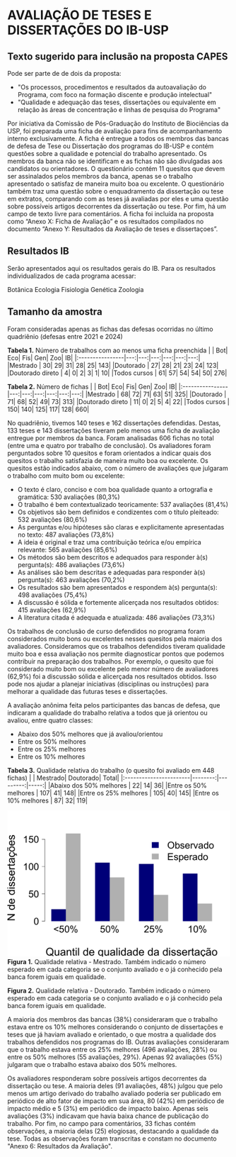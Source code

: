 # AVALIAÇÃO DE TESES E DISSERTAÇÕES DO IB-USP 

## Texto sugerido para inclusão na proposta CAPES

Pode ser parte de de dois da proposta: 
- "Os processos, procedimentos e resultados da autoavaliação do Programa, com foco na formação discente e produção intelectual"
- "Qualidade e adequação das teses, dissertações ou equivalente em relação às áreas de concentração e linhas de pesquisa do Programa"

Por iniciativa da Comissão de Pós-Graduação do Instituto de Biociências da USP, foi preparada uma ficha de avaliação para fins de acompanhamento interno exclusivamente. A ficha é entregue a todos os membros das bancas de defesa de Tese ou Dissertação dos programas do IB-USP e contém questões sobre a qualidade e potencial do trabalho apresentado. Os membros da banca não se identificam e as fichas não são divulgadas aos candidatos ou orientadores. O questionário contém 11 quesitos que devem ser assinalados pelos membros da banca, apenas se o trabalho apresentado o satisfaz de maneira muito boa ou excelente. O questionário também traz uma questão sobre o enquadramento da dissertação ou tese em extratos, comparando com as teses já avaliadas por eles e uma questão sobre possíveis artigos decorrentes da dissertação ou tese. Por fim, há um campo de texto livre para comentários. A ficha foi incluída na proposta como “Anexo X: Ficha de Avaliação” e os resultados compilados no documento “Anexo Y: Resultados da Avaliação de teses e dissertaçoes”.

## Resultados IB 

Serão apresentados aqui os resultados gerais do IB. Para os resultados individualizados de cada programa acessar:

Botânica
Ecologia
Fisiologia
Genética
Zoologia 

## Tamanho da amostra

Foram consideradas apenas as fichas das defesas ocorridas no último quadriênio (defesas entre 2021 e 2024)

**Tabela 1.** Número de trabalhos com ao menos uma ficha preenchida 
|                 | Bot| Eco| Fis| Gen| Zoo|  IB|
|:----------------|---:|---:|---:|---:|---:|---:|
|Mestrado         |  30|  29|  31|  28|  25| 143|
|Doutorado        |  27|  28|  21|  23|  24| 123|
|Doutorado direto |   4|   0|   2|   3|   1|  10|
|Todos cursos     |  61|  57|  54|  54|  50| 276|

**Tabela 2.** Número de fichas 
|                 | Bot| Eco| Fis| Gen| Zoo|  IB|
|:----------------|---:|---:|---:|---:|---:|---:|
|Mestrado         |  68|  72|  71|  63|  51| 325|
|Doutorado        |  71|  68|  52|  49|  73| 313|
|Doutorado direto |  11|   0|   2|   5|   4|  22|
|Todos cursos     | 150| 140| 125| 117| 128| 660|

 
No quadriênio, tivemos 140 teses e 162 dissertações defendidas. Destas, 133 teses e 143 dissertações tiveram pelo menos uma ficha de avaliação entregue por membros da banca. Foram analisadas 606 fichas no total (entre uma e quatro por trabalho de conclusão). Os avaliadores foram perguntados sobre 10 quesitos e foram orientados a indicar quais dos quesitos o trabalho satisfazia de maneira muito boa ou excelente. Os quesitos estão indicados abaixo, com o número de avaliações que julgaram o trabalho com muito bom ou excelente:
 
- O texto é claro, conciso e com boa qualidade quanto a ortografia e gramática: 530 avaliações (80,3%)
- O trabalho é bem contextualizado teoricamente: 537 avaliações (81,4%)
- Os objetivos são bem definidos e condizentes com o título pleiteado: 532 avaliações (80,6%)
- As perguntas e/ou hipóteses são claras e explicitamente apresentadas no texto: 487 avaliações (73,8%)
- A ideia é original e traz uma contribuição teórica e/ou empírica relevante: 565 avaliações (85,6%)
- Os métodos são bem descritos e adequados para responder à(s) pergunta(s): 486 avaliações (73,6%)
- As análises são bem descritas e adequadas para responder à(s) pergunta(s): 463 avaliações (70,2%)
- Os resultados são bem apresentados e respondem à(s) pergunta(s): 498 avaliações (75,4%)
- A discussão é sólida e fortemente alicerçada nos resultados obtidos: 415 avaliações (62,9%)
 - A literatura citada é adequada e atualizada: 486 avaliações (73,3%)

Os trabalhos de conclusão de curso defendidos no programa foram considerados muito bons ou excelentes nesses quesitos pela maioria dos avaliadores. Consideramos que os trabalhos defendidos tiveram qualidade muito boa e essa avaliação nos permite diagnosticar pontos que podemos contribuir na preparação dos trabalhos. Por exemplo, o quesito que foi considerado muito bom ou excelente pelo menor número de avaliadores (62,9%) foi a discussão sólida e alicerçada nos resultados obtidos. Isso pode nos ajudar a planejar iniciativas (disciplinas ou instruções) para melhorar a qualidade das futuras teses e dissertações. 
 
A avaliação anônima feita pelos participantes das bancas de defesa, que indicaram a qualidade do trabalho relativa a todos que já orientou ou avaliou, entre quatro classes:

- Abaixo dos 50% melhores que já avaliou/orientou
- Entre os 50% melhores
- Entre os 25% melhores
- Entre os 10% melhores


**Tabela 3.** Qualidade relativa do trabalho (o quesito foi avaliado em 448 fichas)
|                        | Mestrado| Doutorado| Total| 
|:-----------------------|--------:|---------:|-----:|
|Abaixo dos 50% melhores |       22|        14|    36| 
|Entre os 50% melhores   |      107|        41|   148| 
|Entre os 25% melhores   |      105|        40|   145| 
|Entre os 10% melhores   |       87|        32|   119|


![plot da QualiRelME](images/qualME.png)  
**Figura 1.** Qualidade relativa - Mestrado. Também indicado o número esperado em cada categoria se o conjunto avaliado e o já conhecido pela banca forem iguais em qualidade. 

**Figura 2.** Qualidade relativa - Doutorado. Também indicado o número esperado em cada categoria se o conjunto avaliado e o já conhecido pela banca forem iguais em qualidade. 


A maioria dos membros das bancas (38%) consideraram que o trabalho estava entre os 10% melhores considerando o conjunto de dissertações e teses que já haviam avaliado e orientado, o que mostra a qualidade dos trabalhos defendidos nos programas do IB. Outras avaliações consideraram que o trabalho estava entre os 25% melhores (496 avaliações, 28%) ou entre os 50% melhores (55 avaliações, 29%). Apenas 92 avaliações (5%) julgaram que o trabalho estava abaixo dos 50% melhores. 
 
Os avaliadores responderam sobre possíveis artigos decorrentes da dissertação ou tese. A maioria deles (91 avaliações, 48%) julgou que pelo menos um artigo derivado do trabalho avaliado poderia ser publicado em periódico de alto fator de impacto em sua área, 80 (42%) em periódico de impacto médio e 5 (3%) em periódico de impacto baixo. Apenas seis avaliações (3%) indicavam que havia baixa chance de publicação do trabalho. Por fim, no campo para comentários, 33 fichas contém observações, a maioria delas (25) elogiosas, destacando a qualidade da tese. Todas as observações foram transcritas e constam no documento "Anexo 6: Resultados da Avaliação". 




